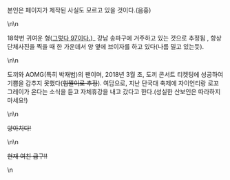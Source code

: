 <p>본인은 페이지가 제작된 사실도 모르고 있을&nbsp;것이다.(음흉)</p>\n\n<p>18학번 귀여운 형(<u>그렇다 97이다.</u>)_&nbsp;강남 송파구에 거주하고 있는 것으로 추정됨 , 항상 단체사진을 찍을 때 한 가운데서 양 옆에 브이자를 하고 있다(나름 밀고 있는듯).</p>\n\n<p>도끼와 AOMG(특히 박재범)의&nbsp;팬이며, 2018년 3월 초, 도끼 콘서트&nbsp;티켓팅에 성공하여 기쁨을 감추지 못했다(<s>힙찔이로 추정</s>). 여담으로, 지난 단국대 축제에 자이언티랑 로꼬 그레이가 온다는 소식을 듣고&nbsp;자체휴강을 내고 갔다고 한다.(성실한 산보인은 따라하지 마세요!)&nbsp;</p>\n\n<p><del>양아치다!</del></p>\n\n<p><del><span style=\"font-size:14px\">현재 여친 급구!!</span></del></p>\n